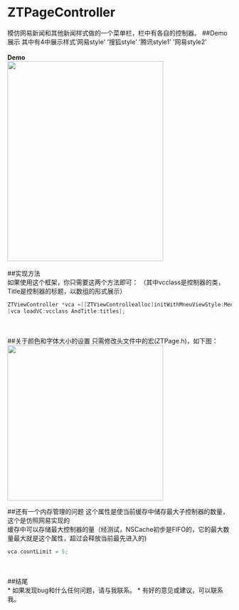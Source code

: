 # ZTPageController
模仿网易新闻和其他新闻样式做的一个菜单栏，栏中有各自的控制器。
##Demo展示
其中有4中展示样式’网易style' ’搜狐style' ’腾讯style1' ’网易style2'
<br>
<br>
**Demo** <br>
<img height="450" width="350" src="https://github.com/IOStao/ZTPageController/blob/master/ZTPageController/Demo/Demo3.gif" />
<br>
<br>
##实现方法 <br>
如果使用这个框架，你只需要这两个方法即可：
（其中vcclass是控制器的类，Title是控制器的标题，以数组的形式展示）
```objective-c
ZTViewController *vca =[[ZTViewControllealloc]initWithMneuViewStyle:MenuViewStyleDefault];
[vca loadVC:vcclass AndTitle:titles];

```
<br>
<br>
##关于颜色和字体大小的设置
只需修改头文件中的宏(ZTPage.h)，如下图：
<img height="350" src="https://github.com/IOStao/ZTPageController/blob/master/ZTPageController/Demo/Demo2.png" />

##还有一个内存管理的问题
这个属性是使当前缓存中储存最大子控制器的数量，这个是仿照网易实现的
<br>
缓存中可以存储最大控制器的量（经测试，NSCache初步是FIFO的，它的最大数量最大就是这个属性，超过会释放当前最先进入的)
```objective-c
vca.countLimit = 5;
```
<br>
<br>
##结尾
<br>
* 如果发现bug和什么任何问题，请与我联系。
* 有好的意见或建议，可以联系我。
